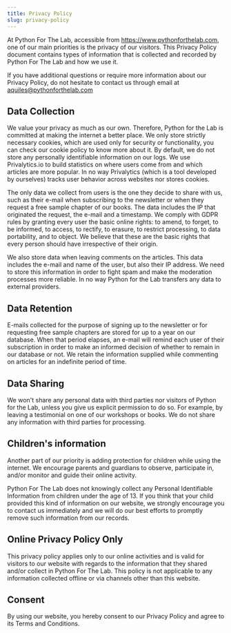 ```yaml
---
title: Privacy Policy
slug: privacy-policy
---
```


At Python For The Lab, accessible from https://www.pythonforthelab.com, one of our main priorities is the privacy of our visitors. This Privacy Policy document contains types of information that is collected and recorded by Python For The Lab and how we use it.

If you have additional questions or require more information about our Privacy Policy, do not hesitate to contact us through email at aquiles@pythonforthelab.com

## Data Collection

We value your privacy as much as our own. Therefore, Python for the Lab is committed at making the internet a better place. We only store strictly necessary cookies, which are used only for security or functionality, you can check our cookie policy to know more about it. By default, we do not store any personally identifiable information on our logs. We use Privalytics.io to build statistics on where users come from and which articles are more popular. In no way Privalytics (which is a tool developed by ourselves) tracks user behavior across websites nor stores cookies.

The only data we collect from users is the one they decide to share with us, such as their e-mail when subscribing to the newsletter or when they request a free sample chapter of our books. The data includes the IP that originated the request, the e-mail and a timestamp. We comply with GDPR rules by granting every user the basic online rights: to amend, to forget, to be informed, to access, to rectify, to erasure, to restrict processing, to data portability, and to object. We believe that these are the basic rights that every person should have irrespective of their origin.

We also store data when leaving comments on the articles. This data includes the e-mail and name of the user, but also their IP address. We need to store this information in order to fight spam and make the moderation processes more reliable. In no way Python for the Lab transfers any data to external providers.

## Data Retention

E-mails collected for the purpose of signing up to the newsletter or for requesting free sample chapters are stored for up to a year on our database. When that period elapses, an e-mail will remind each user of their subscription in order to make an informed decision of whether to remain in our database or not. We retain the information supplied while commenting on articles for an indefinite period of time.

## Data Sharing

We won't share any personal data with third parties nor visitors of Python for the Lab, unless you give us explicit permission to do so. For example, by leaving a testimonial on one of our workshops or books. We do not share any information with third parties for processing.

## Children's information

Another part of our priority is adding protection for children while using the internet. We encourage parents and guardians to observe, participate in, and/or monitor and guide their online activity.

Python For The Lab does not knowingly collect any Personal Identifiable Information from children under the age of 13. If you think that your child provided this kind of information on our website, we strongly encourage you to contact us immediately and we will do our best efforts to promptly remove such information from our records.

## Online Privacy Policy Only

This privacy policy applies only to our online activities and is valid for visitors to our website with regards to the information that they shared and/or collect in Python For The Lab. This policy is not applicable to any information collected offline or via channels other than this website.

## Consent

By using our website, you hereby consent to our Privacy Policy and agree to its Terms and Conditions.